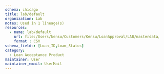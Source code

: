 ```yaml
---
schema: chicago
title: lab/default
organization: Lab
notes: Used in 1 lineage(s)
resources:
  - name: lab/default 
    url: file:/Users/kensu/Customers/Kensu/LoanApproval/LAB/masterdata/lab/default 
    format : CSV
schema_fields: [Loan_ID,Loan_Status]
category:
  - Loan Acceptance Product
maintainer: User
maintainer_email: UserMail
---
```

